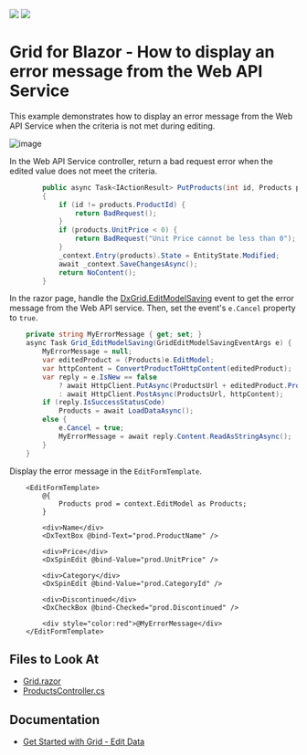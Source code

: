 <!-- default badges list -->
[![](https://img.shields.io/badge/Open_in_DevExpress_Support_Center-FF7200?style=flat-square&logo=DevExpress&logoColor=white)](https://supportcenter.devexpress.com/ticket/details/T1118926)
[![](https://img.shields.io/badge/📖_How_to_use_DevExpress_Examples-e9f6fc?style=flat-square)](https://docs.devexpress.com/GeneralInformation/403183)
<!-- default badges end -->
# Grid for Blazor - How to display an error message from the Web API Service

This example demonstrates how to display an error message from the Web API Service when the criteria is not met during editing. 

![image](https://user-images.githubusercontent.com/69251191/193251341-5e538b39-7308-43db-9e52-d6a77966232f.png)

In the Web API Service controller, return a bad request error when the edited value does not meet the criteria.

```cs
        public async Task<IActionResult> PutProducts(int id, Products products)
        {
            if (id != products.ProductId) {
                return BadRequest();
            }
            if (products.UnitPrice < 0) {
                return BadRequest("Unit Price cannot be less than 0");
            }
            _context.Entry(products).State = EntityState.Modified;
            await _context.SaveChangesAsync();
            return NoContent();
        }
```

In the razor page, handle the [DxGrid.EditModelSaving](https://docs.devexpress.com/Blazor/DevExpress.Blazor.DxGrid.EditModelSaving) event to get the error message from the Web API service. Then, set the event's `e.Cancel` property to `true`.

```cs
    private string MyErrorMessage { get; set; }
    async Task Grid_EditModelSaving(GridEditModelSavingEventArgs e) {
        MyErrorMessage = null;
        var editedProduct = (Products)e.EditModel;
        var httpContent = ConvertProductToHttpContent(editedProduct);
        var reply = e.IsNew == false
            ? await HttpClient.PutAsync(ProductsUrl + editedProduct.ProductId, httpContent)
            : await HttpClient.PostAsync(ProductsUrl, httpContent);
        if (reply.IsSuccessStatusCode) 
            Products = await LoadDataAsync();
        else {
            e.Cancel = true;
            MyErrorMessage = await reply.Content.ReadAsStringAsync();
        }
    }
```

Display the error message in the `EditFormTemplate`.

```razor
    <EditFormTemplate>
        @{
            Products prod = context.EditModel as Products;
        }

        <div>Name</div>
        <DxTextBox @bind-Text="prod.ProductName" />

        <div>Price</div>
        <DxSpinEdit @bind-Value="prod.UnitPrice" />

        <div>Category</div>
        <DxSpinEdit @bind-Value="prod.CategoryId" />

        <div>Discontinued</div>
        <DxCheckBox @bind-Checked="prod.Discontinued" />

        <div style="color:red">@MyErrorMessage</div>
    </EditFormTemplate>
```

## Files to Look At

* [Grid.razor](./CS/DxBlazorApplication1/DxBlazorApplication1/Pages/Grid.razor)
* [ProductsController.cs](./CS/MyTestWebService/MyTestWebService/Controllers/ProductsController.cs)

## Documentation

- [Get Started with Grid - Edit Data](https://docs.devexpress.com/Blazor/403625/grid/get-started-with-grid#edit-data)
